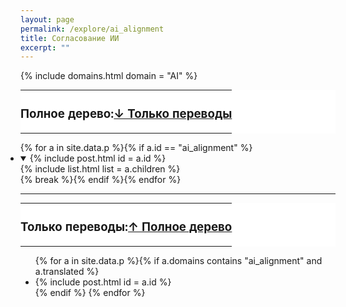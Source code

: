 ```yaml
---
layout: page
permalink: /explore/ai_alignment
title: Согласование ИИ
excerpt: ""
---
```

{% include domains.html domain = "AI" %}

<a name="Полное_дерево"></a>

<table style="border: none; margin: 8px 0 8px 0; background-color: white"><tr style="margin: 0; padding: 0">
  <td style="border: none; background-color: white; margin: 0; padding: 0">
    <h3>Полное дерево:</h3>
  </td>
  <td style="float: right; border: none; background-color: white; margin: 0; padding: 0; white-space: nowrap">
    <h3><a href="#Только_переводы">↓ Только переводы</a></h3>
  </td>
</tr></table>

<ul class="tree" style="margin-left: -1.5rem">{% for a in site.data.p %}{% if a.id == "ai_alignment" %}<li><details open>
  <summary>{% include post.html id = a.id %}</summary>
  {% include list.html list = a.children %}
</details></li>{% break %}{% endif %}{% endfor %}</ul>

---
<a name="Только_переводы"></a>

<table style="border: none; margin: 8px 0 8px 0; background-color: white"><tr style="margin: 0; padding: 0">
  <td style="border: none; background-color: white; margin: 0; padding: 0">
    <h3>Только переводы:</h3>
  </td>
  <td style="float: right; border: none; background-color: white; margin: 0; padding: 0; white-space: nowrap">
    <h3><a href="#Полное_дерево">↑ Полное дерево</a></h3>
  </td>
</tr></table>

<ul>{% for a in site.data.p %}{% if a.domains contains "ai_alignment" and a.translated %}
  <li>{% include post.html id = a.id %}</li>{% endif %}
{% endfor %}</ul>
